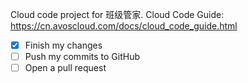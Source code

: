 Cloud code project for 班级管家. Cloud Code Guide: https://cn.avoscloud.com/docs/cloud_code_guide.html

- [x] Finish my changes
- [ ] Push my commits to GitHub
- [ ] Open a pull request
